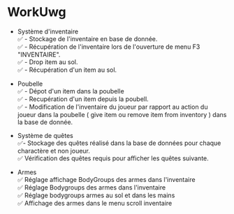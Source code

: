 # WorkUwg

- Système d'inventaire</br>
    ✅ - Stockage de l'inventaire en base de donnée.</br>
    ✅ - Récupération de l'inventaire lors de l'ouverture de menu F3 "INVENTAIRE".</br>
    ✅ - Drop item au sol.</br>
    ✅ - Récupération d'un item au sol.</br>

- Poubelle</br>
    ✅ - Dépot d'un item dans la poubelle</br>
    ✅ - Recupération d'un item depuis la poubell.</br>
    ✅ - Modification de l'inventaire du joueur par rapport au action du joueur dans la poubelle ( give item ou remove item from inventory ) dans la base de donnée.</br>

- Système de quêtes</br>
    ✅- Stockage des quêtes réalisé dans la base de données pour chaque charactère et non joueur.</br>
    ✅ Vérification des quêtes requis pour afficher les quêtes suivante.</br>

- Armes</br>
    ✅ Réglage affichage BodyGroups des armes dans l'inventaire</br>
    ✅ Réglage Bodygroups des armes dans l'inventaire</br>
    ✅ Réglage bodygroups armes au sol et dans les mains</br>
    ✅ Affichage des armes dans le menu scroll inventaire</br>
